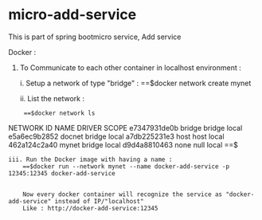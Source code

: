 # micro-add-service
This is part of spring bootmicro service, Add service

Docker :

1. To Communicate to each other container in localhost environment :

	i. Setup a network of type "bridge" :
		==$docker network create mynet
		
	ii. List the network :
	
		==$docker network ls
NETWORK ID          NAME                DRIVER              SCOPE
e7347931de0b        bridge              bridge              local
e5a6ec9b2852        docnet              bridge              local
a7db225231e3        host                host                local
462a124c2a40        mynet               bridge              local
d9d4a8810463        none                null                local
==$

	iii. Run the Docker image with having a name :
		==$docker run --network mynet --name docker-add-service -p 12345:12345 docker-add-service
		
		
		Now every docker container will recognize the service as "docker-add-service" instead of IP/"localhost"
		Like : http://docker-add-service:12345
		
